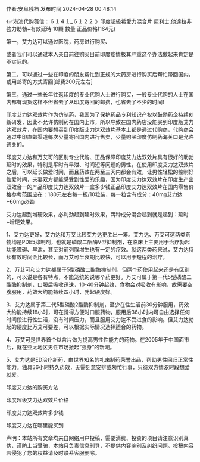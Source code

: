 <p>作者:安阜残档 发布时间:2024-04-28 00:48:14</p>
<p>《✅港澳代购薇信：６１４１_６１２２ 》印度超級希愛力混合片 犀利士,他達拉非 強力助勃+有效延時 10顆 數量 正品价格(164元) </p>
									<p>第一，艾力达可以通过医院，药房进行购买、</p><p>或者我们可以通过本人亲自前往购买目前印度疫情极其严重这个办法做起来肯定是不实际的。</p><p>第二，可以通过一些在印度的朋友帮忙到正规的大药房进行购买后帮忙带回国内，或用邮寄的方式寄回[邮费200元左右]</p><p>第三，通过一些长年往返印度的专业代购人士进行购买，一般专业代购的人士在国内都有现货这样不但省去了从印度寄回的邮费，也省去了不少的时间!</p><p>印度艾力达双效片作为仿制葯，我国为了保护葯品专利知识产权以鼓励葯企持续创新研发，因此不允许仿制葯在国内上市，所以导致在国内葯店没能买到印度版艾力达双效片，在国内要想买到印度版艾力达双效片基本上都是通过代购商，代购商会通过中印直邮渠道每次少量寄回国内进行售卖，少量购买印度仿制葯海关口是允许通关的。</p><p></p><p></p><p>印度艾力达和万艾可的区别专业代购、正品保障印度艾力达双效片具有很好的助勃延时的效果，特别是平时有早泄、时间短等问题的男性，在使用印度艾力达双效片之后，可以延长做爱时间，而且药效在两至三天内都会有效，让男性轻松的控制好性爱时间，夫妻双方都能感受到性爱的乐趣，因为印度艾力达双效片在印度生产出双效合一的产品印度艾力达双效片一盒多少钱正品印度艾力达双效片在国内零售价格参考范围应在：180元左右每一板/10粒装，每一粒含有成分：40mg艾力达+60mg必劲</p><p>艾力达起到增硬效果，必利劲起到延时效果，两种成分混合起到就是起到：延时+增硬效果。</p><p></p><p>1、艾力达更好，艾力达和万艾比较艾力达更胜出一筹。艾力达、万艾可这两类药物均是PDE5抑制剂，也就是磷酸二酯酶Ⅴ型抑制剂，在临床上主要用于治疗勃起功能障碍、早泄，甚至对前列腺增生也有一定的疗效。就这两类药来说，艾力达持续有效时间会比较长，而万艾可半衰期比较快，可以用于短程的治疗。</p><p>2、万艾可和艾力达都属于5型磷酸二酯酶抑制剂，但两个药使用起来还是有区别的，可以说是各有特点，不能笼统的说哪个药更好。万艾可属于第一代5型磷酸二酯酶抑制剂，口服后吸收迅速，10-40分钟起效，食物会对吸收有影响，故需要空腹服用，药效大约能持续四小时，勃起硬度好。</p><p>3、艾力达属于第二代5型磷酸2酯酶抑制剂，至少在性生活前30分钟服用，药效大约能持续18小时，可在觉得方便时口服药物，服用后36小时内可自由选择任何时间段进行性生活，没有时间压力，而且服用艾力达不受进食的影响。但艾力达勃起的硬度比万艾可要差，可以根据实际情况选择适合的药物。</p><p>4、万艾可是世界首个以含片做为提高男性性能力的药物。在2005年于中国面市后，就在亚太地区男性市场掀起“强身”的新潮。</p><p>5、艾力达是ED治疗新药，由世界知名的礼来制药荣誉出品，帮助男性回归正常性能力。独具36小时持久药效，无需刻意安排或匆忙行事，只待双方情浓时段想爱就爱。</p><p>印度艾力达的购买方法</p><p>印度超级艾力达双效片价格</p><p>印度艾力达双效片多少钱</p><p>印度艾力达在哪里能买到</p><p></p>				声明：本站所有文章均来自网络用户投稿，需要消费、投资的项目请注意识别真伪，谨防上当受骗，本站只负责信息刊登，不提供内容鉴别及纠纷问题。投稿内容若侵犯了您的权益请及时联系客服删除。				
